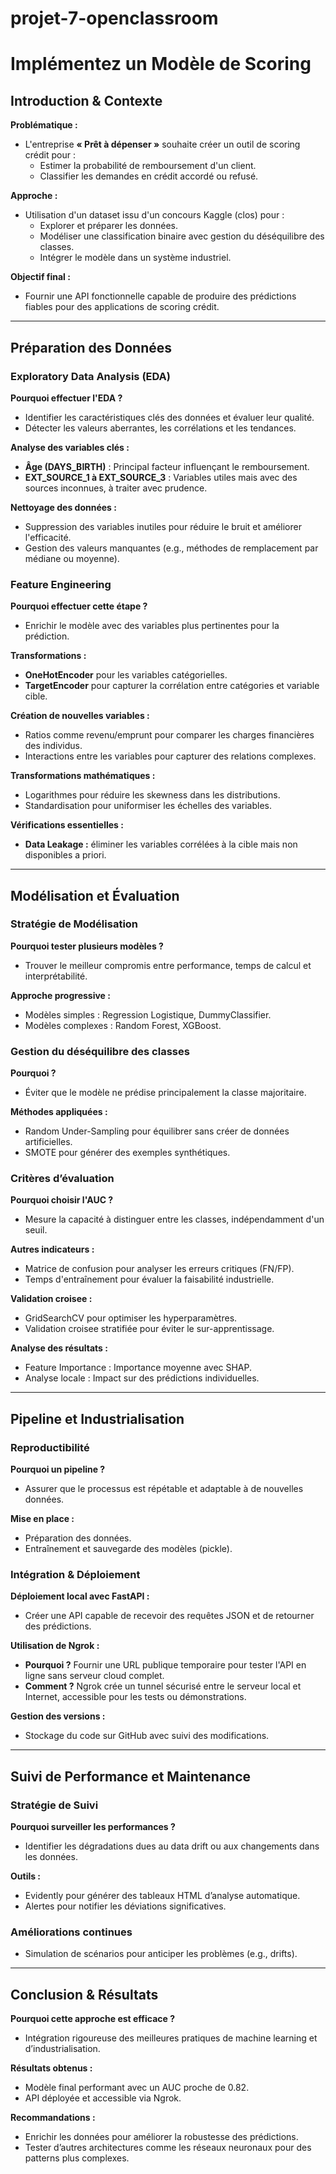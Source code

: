 # projet-7-openclassroom
# Implémentez un Modèle de Scoring

## Introduction & Contexte
**Problématique :** 
- L'entreprise **« Prêt à dépenser »** souhaite créer un outil de scoring crédit pour :
  - Estimer la probabilité de remboursement d'un client.
  - Classifier les demandes en crédit accordé ou refusé.

**Approche :**
- Utilisation d'un dataset issu d'un concours Kaggle (clos) pour :
  - Explorer et préparer les données.
  - Modéliser une classification binaire avec gestion du déséquilibre des classes.
  - Intégrer le modèle dans un système industriel.

**Objectif final :**
- Fournir une API fonctionnelle capable de produire des prédictions fiables pour des applications de scoring crédit.

---

## Préparation des Données
### Exploratory Data Analysis (EDA)
**Pourquoi effectuer l'EDA ?**
- Identifier les caractéristiques clés des données et évaluer leur qualité.
- Détecter les valeurs aberrantes, les corrélations et les tendances.

**Analyse des variables clés :**
- **Âge (DAYS_BIRTH)** : Principal facteur influençant le remboursement.
- **EXT_SOURCE_1 à EXT_SOURCE_3** : Variables utiles mais avec des sources inconnues, à traiter avec prudence.

**Nettoyage des données :**
- Suppression des variables inutiles pour réduire le bruit et améliorer l'efficacité.
- Gestion des valeurs manquantes (e.g., méthodes de remplacement par médiane ou moyenne).

### Feature Engineering
**Pourquoi effectuer cette étape ?**
- Enrichir le modèle avec des variables plus pertinentes pour la prédiction.

**Transformations :**
- **OneHotEncoder** pour les variables catégorielles.
- **TargetEncoder** pour capturer la corrélation entre catégories et variable cible.

**Création de nouvelles variables :**
- Ratios comme revenu/emprunt pour comparer les charges financières des individus.
- Interactions entre les variables pour capturer des relations complexes.

**Transformations mathématiques :**
- Logarithmes pour réduire les skewness dans les distributions.
- Standardisation pour uniformiser les échelles des variables.

**Vérifications essentielles :**
- **Data Leakage :** éliminer les variables corrélées à la cible mais non disponibles a priori.

---

## Modélisation et Évaluation
### Stratégie de Modélisation
**Pourquoi tester plusieurs modèles ?**
- Trouver le meilleur compromis entre performance, temps de calcul et interprétabilité.

**Approche progressive :**
- Modèles simples : Regression Logistique, DummyClassifier.
- Modèles complexes : Random Forest, XGBoost.

### Gestion du déséquilibre des classes
**Pourquoi ?**
- Éviter que le modèle ne prédise principalement la classe majoritaire.

**Méthodes appliquées :**
- Random Under-Sampling pour équilibrer sans créer de données artificielles.
- SMOTE pour générer des exemples synthétiques.

### Critères d’évaluation
**Pourquoi choisir l'AUC ?**
- Mesure la capacité à distinguer entre les classes, indépendamment d'un seuil.

**Autres indicateurs :**
- Matrice de confusion pour analyser les erreurs critiques (FN/FP).
- Temps d'entraînement pour évaluer la faisabilité industrielle.

**Validation croisee :**
- GridSearchCV pour optimiser les hyperparamètres.
- Validation croisee stratifiée pour éviter le sur-apprentissage.

**Analyse des résultats :**
- Feature Importance : Importance moyenne avec SHAP.
- Analyse locale : Impact sur des prédictions individuelles.

---

## Pipeline et Industrialisation
### Reproductibilité
**Pourquoi un pipeline ?**
- Assurer que le processus est répétable et adaptable à de nouvelles données.

**Mise en place :**
- Préparation des données.
- Entraînement et sauvegarde des modèles (pickle).

### Intégration & Déploiement
**Déploiement local avec FastAPI :**
- Créer une API capable de recevoir des requêtes JSON et de retourner des prédictions.

**Utilisation de Ngrok :**
- **Pourquoi ?** Fournir une URL publique temporaire pour tester l'API en ligne sans serveur cloud complet.
- **Comment ?** Ngrok crée un tunnel sécurisé entre le serveur local et Internet, accessible pour les tests ou démonstrations.

**Gestion des versions :**
- Stockage du code sur GitHub avec suivi des modifications.

---

## Suivi de Performance et Maintenance
### Stratégie de Suivi
**Pourquoi surveiller les performances ?**
- Identifier les dégradations dues au data drift ou aux changements dans les données.

**Outils :**
- Evidently pour générer des tableaux HTML d’analyse automatique.
- Alertes pour notifier les déviations significatives.

### Améliorations continues
- Simulation de scénarios pour anticiper les problèmes (e.g., drifts).

---

## Conclusion & Résultats
**Pourquoi cette approche est efficace ?**
- Intégration rigoureuse des meilleures pratiques de machine learning et d’industrialisation.

**Résultats obtenus :**
- Modèle final performant avec un AUC proche de 0.82.
- API déployée et accessible via Ngrok.

**Recommandations :**
- Enrichir les données pour améliorer la robustesse des prédictions.
- Tester d’autres architectures comme les réseaux neuronaux pour des patterns plus complexes.


